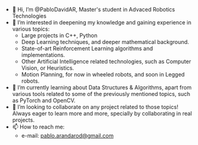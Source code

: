 - 👋 Hi, I’m @PabloDavidAR, Master's student in Advaced Robotics Technologies
- 👀 I’m interested in deepening my knowledge and gaining experience in various topics:
    - Large projects in C++, Python 
    - Deep Learning techniques, and deeper mathematical background.
    - State-of-art Reinforcement Learning algorithms and implementations.
    - Other Artificial Intelligence related technologies, such as Computer Vision, or Heuristics.
    - Motion Planning, for now in wheeled robots, and soon in Legged robots.
- 🌱 I’m currently learning about Data Structures & Algorithms, apart from various tools related to some of the previously mentioned topics, such as PyTorch and OpenCV. 
- 💞️ I’m looking to collaborate on any project related to those topics! Always eager to learn more and more, specially by collaborating in real projects.
- 📫 How to reach me:
    - e-mail: pablo.arandarod@gmail.com

<!---
PabloDavidAR/PabloDavidAR is a ✨ special ✨ repository because its `README.md` (this file) appears on your GitHub profile.
You can click the Preview link to take a look at your changes.
--->
